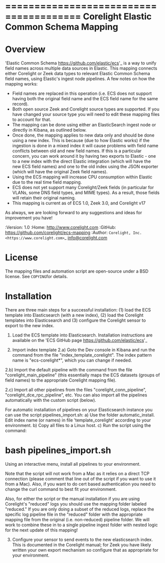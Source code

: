 =======================================
Corelight Elastic Common Schema Mapping
=======================================

Overview
========
'Elastic Common Schema <https://github.com/elastic/ecs>'_ is a way to unify field names across multiple data sources in Elastic. This mapping connects either Corelight or Zeek data types to relevant Elastic Common Schema field names, using Elastic's ingest node pipelines. A few notes on how the mapping works:
- Field names are replaced in this operation (i.e. ECS does not support having both the original field name and the ECS field name for the same record).
- Both open source Zeek and Corelight source types are supported.  If you have changed your source type you will need to edit these mapping files to account for that.
- The mapping can be done using either an ElasticSearch ingest node or directly in Kibana, as outlined below.
- Once done, the mapping applies to new data only and should be done using a new index.  This is because (due to how Elastic works) if the ingestion is done in a mixed index it will cause problems with field name conflicts between old and new field names. If this is a particular concern, you can work around it by having two exports to Elastic - one to a new index with the direct Elastic integration (which will have the new ECS field names) and one to the old index using the JSON exporter (which will have the original Zeek field names).
- Using the ECS mapping will increase CPU consumption within Elastic due to the real time field mapping.
- ECS does not yet support many Corelight/Zeek fields (in particular for VLANs, some DNS field types, and MIME types).  As a result, those fields will retain their original naming.
- This mapping is current as of ECS 1.0, Zeek 3.0, and Corelight v17

As always, we are looking forward to any suggestions and ideas for improvement you have!

:Version: 1.0
:Home: http://www.corelight.com
:GitHub: https://github.com/corelight/ecs-mapping
:Author: `Corelight, Inc. <https://www.corelight.com>`_ <info@corelight.com>

License
=======
The mapping files and automation script are open-source under a BSD license. See ``COPYING``for details.


Installation
============
There are three main steps for a successful installation: (1) load the ECS template into Elasticsearch (with a new index), (2) load the Corelight templates into Elasticsearch and (3) configure the Corelight sensor to export to the new index.

1) Load the ECS template into Elasticsearch.  Installation instructions are available on the 'ECS GitHub page <https://github.com/elastic/ecs>'_

2) Import index template
2.a) Goto the Dev console in Kibana and run the command from the file "index_template_corelight". The index pattern name is "ecs-corelight*", which you can change if needed.


2.b) Import the default pipeline with the command from the file "corelight_main_pipeline" (this essentially maps the ECS datasets (groups of field names) to the appropriate Corelight mapping file).

2.c) Import all other pipelines from the files "corelight_conn_pipeline", "corelight_dce_rpc_pipeline", etc. You can also import all the pipelines automatically with the custom script (below).

For automatic installation of pipelines on your Elasticsearch instance you can use the script pipelines_import.sh:
a) Use the folder automatic_install. Edit index name (or names) in file 'template_corelight' according to your environment.
b) Copy all files to a Linux host. 
c) Run the script using the command:
# bash pipelines_import.sh
Using an interactive menu, install all pipelines to your environment.

Note that the script will not work from a Mac as it relies on a direct TCP connection (please comment that line out of the script if you want to use it from a Mac).  Also, if you want to do cert based authentication you need to change the curl command to best fit your environment.

Also, for either the script or the manual installation if you are using Corelight's "reduced" logs you should use the mapping folder labeled "reduced." If you are only doing a subset of the reduced logs, replace the specific log pipeline file in the "reduced" folder with the appropriate mapping file from the original (i.e. non-reduced) pipeline folder. We will work to combine these in to a single pipeline ingest folder with nested logic for the next update of this mapping!

3) Configure your sensor to send events to the new elasticsearch index. This is documented in the Corelight manual; for Zeek you have likely written your own export mechanism so configure that as appropriate for your environment.
